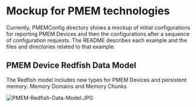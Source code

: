 # Mockup for PMEM technologies

Currently, PMEMConfig directory shows a mockup of initial configurations for reporting PMEM Devices and then the configurations after a sequence of configuration requests.  The README describes each example and the files and directories related to that example.

## PMEM Device Redfish Data Model

The Redfish model includes new types for PMEM Devices and persistent memory: Memory Domains and Memory Chunks

![PMEM-Redfish-Data-Model.JPG](https://github.com/DMTF/Redfish/blob/Fix-3555/mockups/public-pmem-configuration/_artwork/PMEM-Redfish-Data-Model.JPG?raw=true)
